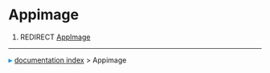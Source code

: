 # Appimage
1.  REDIRECT [AppImage](AppImage.md)



---
![](images/Right_arrow.png) [documentation index](../README.md) > Appimage
